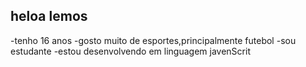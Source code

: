 ## heloa lemos ##
-tenho 16 anos 
-gosto muito de esportes,principalmente futebol
-sou estudante
-estou desenvolvendo em linguagem javenScrit
